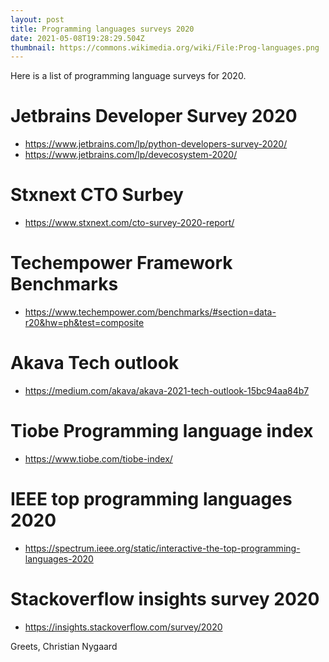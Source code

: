 ```yaml
---
layout: post
title: Programming languages surveys 2020
date: 2021-05-08T19:28:29.504Z
thumbnail: https://commons.wikimedia.org/wiki/File:Prog-languages.png
---
```

Here is a list of programming language surveys for 2020.

# Jetbrains Developer Survey 2020

- <https://www.jetbrains.com/lp/python-developers-survey-2020/>
- <https://www.jetbrains.com/lp/devecosystem-2020/>

# Stxnext CTO Surbey

- <https://www.stxnext.com/cto-survey-2020-report/>

# Techempower Framework Benchmarks

- <https://www.techempower.com/benchmarks/#section=data-r20&hw=ph&test=composite>

# Akava Tech outlook

- <https://medium.com/akava/akava-2021-tech-outlook-15bc94aa84b7>

# Tiobe Programming language index

- <https://www.tiobe.com/tiobe-index/>

# IEEE top programming languages 2020

- <https://spectrum.ieee.org/static/interactive-the-top-programming-languages-2020>

# Stackoverflow insights survey 2020

- <https://insights.stackoverflow.com/survey/2020>

Greets,
Christian Nygaard
